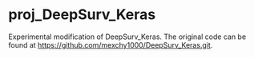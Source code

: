 # proj_DeepSurv_Keras

Experimental modification of DeepSurv_Keras. 
The original code can be found at https://github.com/mexchy1000/DeepSurv_Keras.git.
